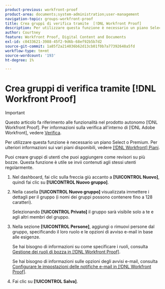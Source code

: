 ```yaml
---
product-previous: workfront-proof
product-area: documents;system-administration;user-management
navigation-topic: groups-workfront-proof
title: Crea gruppi di verifica tramite  [!DNL Workfront Proof]
description: Per utilizzare questa funzione è necessario un piano Select o Premium. Per ulteriori informazioni sui vari piani disponibili, vedere Piani Workfront.
author: Courtney
feature: Workfront Proof, Digital Content and Documents
exl-id: c0433621-3988-45f2-9d6b-68ef92b5b7d2
source-git-commit: 1a85f2a214036b62d13cb01f0b7a77392648a5fd
workflow-type: tm+mt
source-wordcount: '193'
ht-degree: 1%

---
```


# Crea gruppi di verifica tramite [!DNL Workfront Proof]

>[!IMPORTANT]
>
>Questo articolo fa riferimento alle funzionalità nel prodotto autonomo [!DNL Workfront Proof]. Per informazioni sulla verifica all&#39;interno di [!DNL Adobe Workfront], vedere [Verifica](../../../review-and-approve-work/proofing/proofing.md).

Per utilizzare questa funzione è necessario un piano Select o Premium. Per ulteriori informazioni sui vari piani disponibili, vedere [[!DNL Workfront] Piani](https://www.workfront.com/plans).

Puoi creare gruppi di utenti che puoi aggiungere come revisori su più bozze. Questa funzione è utile se invii contenuti agli stessi utenti regolarmente.

1. Nel dashboard, fai clic sulla freccia giù accanto a **[!UICONTROL Nuovo]**, quindi fai clic su **[!UICONTROL Nuovo gruppo]**.

1. Nella casella **[!UICONTROL Nuovo gruppo]** visualizzata immettere i dettagli per il gruppo (i nomi dei gruppi possono contenere fino a 128 caratteri).

   Selezionando **[!UICONTROL Privato]** il gruppo sarà visibile solo a te e agli altri membri del gruppo.

1. Nella sezione **[!UICONTROL Persone]**, aggiungi o rimuovi persone dal gruppo, specificando il loro ruolo e le opzioni di avviso e-mail in base alle esigenze.

   Se hai bisogno di informazioni su come specificare i ruoli, consulta [Gestione dei ruoli di bozza in [!DNL Workfront Proof]](../../../workfront-proof/wp-work-proofsfiles/share-proofs-and-files/manage-proof-roles.md).

   Se hai bisogno di informazioni sulle opzioni degli avvisi e-mail, consulta [Configurare le impostazioni delle notifiche e-mail in [!DNL Workfront Proof]](../../../workfront-proof/wp-emailsntfctns/email-alerts/config-email-notification-settings-wp.md).

1. Fai clic su **[!UICONTROL Salva]**.
